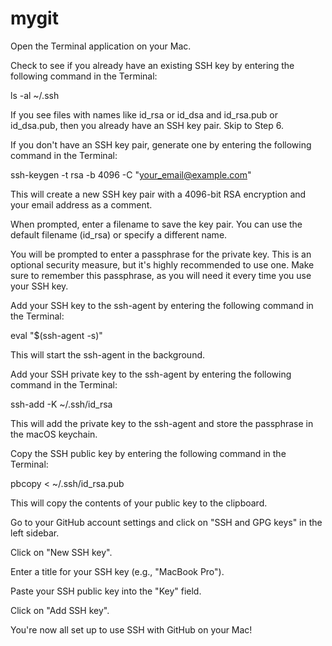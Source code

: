 # mygit


Open the Terminal application on your Mac.

Check to see if you already have an existing SSH key by entering the following command in the Terminal:

ls -al ~/.ssh

If you see files with names like id_rsa or id_dsa and id_rsa.pub or id_dsa.pub, then you already have an SSH key pair. Skip to Step 6.

If you don't have an SSH key pair, generate one by entering the following command in the Terminal:

ssh-keygen -t rsa -b 4096 -C "your_email@example.com"

This will create a new SSH key pair with a 4096-bit RSA encryption and your email address as a comment.

When prompted, enter a filename to save the key pair. You can use the default filename (id_rsa) or specify a different name.

You will be prompted to enter a passphrase for the private key. This is an optional security measure, but it's highly recommended to use one. Make sure to remember this passphrase, as you will need it every time you use your SSH key.

Add your SSH key to the ssh-agent by entering the following command in the Terminal:

eval "$(ssh-agent -s)"

This will start the ssh-agent in the background.

Add your SSH private key to the ssh-agent by entering the following command in the Terminal:

ssh-add -K ~/.ssh/id_rsa

This will add the private key to the ssh-agent and store the passphrase in the macOS keychain.

Copy the SSH public key by entering the following command in the Terminal:

pbcopy < ~/.ssh/id_rsa.pub

This will copy the contents of your public key to the clipboard.

Go to your GitHub account settings and click on "SSH and GPG keys" in the left sidebar.

Click on "New SSH key".

Enter a title for your SSH key (e.g., "MacBook Pro").

Paste your SSH public key into the "Key" field.

Click on "Add SSH key".

You're now all set up to use SSH with GitHub on your Mac!
